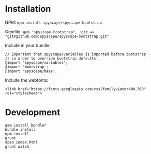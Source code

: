 # Installation

NPM:
`npm install spyscape/spyscape-bootstrap`

Gemfile:
`gem "spyscape-bootstrap", :git => "git@github.com:spyscape/spyscape-bootstrap.git"`

Include in your bundle:

```
// Important that spyscape/variables is imported before bootstrap
// in order to override bootstrap defaults.
@import 'spyscape/variables';
@import 'bootstrap';
@import 'spyscape/base';
```

Include the webfonts:

```
<link href="https://fonts.googleapis.com/css?family=Lato:400,700" rel="stylesheet">
```

# Development

```
gem install bundler
bundle install
npm install
grunt
open index.html
grunt watch
```
